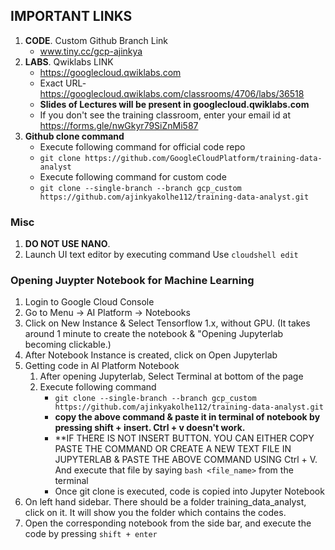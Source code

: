 ## IMPORTANT LINKS
1. **CODE**. Custom Github Branch Link
    - www.tiny.cc/gcp-ajinkya
2. **LABS**. Qwiklabs LINK
    - https://googlecloud.qwiklabs.com
    - Exact URL- https://googlecloud.qwiklabs.com/classrooms/4706/labs/36518 
    - **Slides of Lectures will be present in googlecloud.qwiklabs.com**
    - If you don't see the training classroom, enter your email id at https://forms.gle/nwGkyr79SiZnMi587
3. **Github clone command**
    - Execute following command for official code repo
    - `git clone https://github.com/GoogleCloudPlatform/training-data-analyst`
    - Execute following command for custom code
    - `git clone --single-branch --branch gcp_custom https://github.com/ajinkyakolhe112/training-data-analyst.git`

### Misc
1. **DO NOT USE NANO**.
1. Launch UI text editor by executing command Use `cloudshell edit`

### Opening Juypter Notebook for Machine Learning
1. Login to Google Cloud Console
1. Go to Menu -> AI Platform -> Notebooks
2. Click on New Instance & Select Tensorflow 1.x, without GPU. (It takes around 1 minute to create the notebook & "Opening Jupyterlab becoming clickable.)
3. After Notebook Instance is created, click on Open Jupyterlab
4. Getting code in AI Platform Notebook
    1. After opening Jupyterlab, Select Terminal at bottom of the page
    1. Execute following command
        - `git clone --single-branch --branch gcp_custom https://github.com/ajinkyakolhe112/training-data-analyst.git`
        - **copy the above command & paste it in terminal of notebook by pressing shift + insert. Ctrl + v doesn't work.**
        - **IF THERE IS NOT INSERT BUTTON. YOU CAN EITHER COPY PASTE THE COMMAND OR CREATE A NEW TEXT FILE IN JUPYTERLAB & PASTE THE ABOVE COMMAND USING Ctrl + V. And execute that file by saying ```bash <file_name>``` from the terminal
        - Once git clone is executed, code is copied into Jupyter Notebook
5. On left hand sidebar. There should be a folder training_data_analyst, click on it. It will show you the folder which contains the codes.
6. Open the corresponding notebook from the side bar, and execute the code by pressing `shift + enter`
